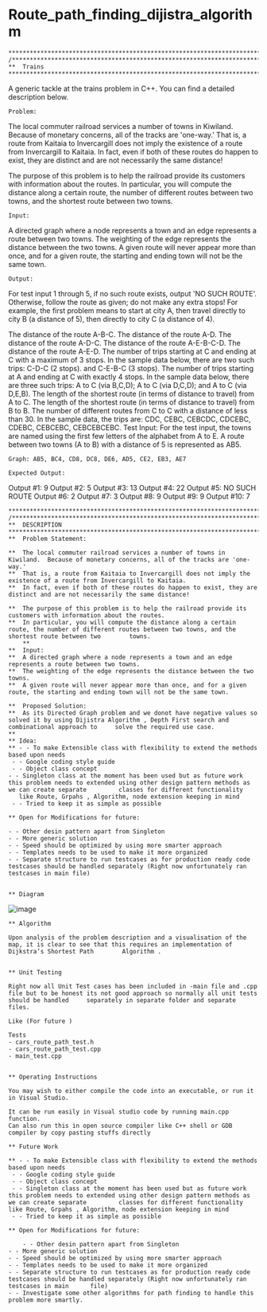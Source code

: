 # Route_path_finding_dijistra_algorithm

	
	**********************************************************************************/
	/****************************************************************************
	**	Trains
	*****************************************************************************

A generic tackle at the trains problem in C++. You can find a detailed description below.

	Problem:

The local commuter railroad services a number of towns in Kiwiland. Because of monetary concerns, all of the tracks are 'one-way.' That is, a route from Kaitaia to Invercargill does not imply the existence of a route from Invercargill to Kaitaia. In fact, even if both of these routes do happen to exist, they are distinct and are not necessarily the same distance!

The purpose of this problem is to help the railroad provide its customers with information about the routes. In particular, you will compute the distance along a certain route, the number of different routes between two towns, and the shortest route between two towns.

	Input:

A directed graph where a node represents a town and an edge represents a route between two towns. The weighting of the edge represents the distance between the two towns. A given route will never appear more than once, and for a given route, the starting and ending town will not be the same town.

	Output:

For test input 1 through 5, if no such route exists, output 'NO SUCH ROUTE'. Otherwise, follow the route as given; do not make any extra stops! For example, the first problem means to start at city A, then travel directly to city B (a distance of 5), then directly to city C (a distance of 4).

The distance of the route A-B-C.
The distance of the route A-D.
The distance of the route A-D-C.
The distance of the route A-E-B-C-D.
The distance of the route A-E-D.
The number of trips starting at C and ending at C with a maximum of 3 stops. In the sample data below, there are two such trips: C-D-C (2 stops). and C-E-B-C (3 stops).
The number of trips starting at A and ending at C with exactly 4 stops. In the sample data below, there are three such trips: A to C (via B,C,D); A to C (via D,C,D); and A to C (via D,E,B).
The length of the shortest route (in terms of distance to travel) from A to C.
The length of the shortest route (in terms of distance to travel) from B to B.
The number of different routes from C to C with a distance of less than 30. In the sample data, the trips are: CDC, CEBC, CEBCDC, CDCEBC, CDEBC, CEBCEBC, CEBCEBCEBC.
Test Input:
For the test input, the towns are named using the first few letters of the alphabet from A to E. A route between two towns (A to B) with a distance of 5 is represented as AB5.

	Graph: AB5, BC4, CD8, DC8, DE6, AD5, CE2, EB3, AE7
	
	Expected Output:

Output #1: 9 Output #2: 5 Output #3: 13 Output #4: 22 Output #5: NO SUCH ROUTE Output #6: 2 Output #7: 3 Output #8: 9 Output #9: 9 Output #10: 7


	**********************************************************************************/
	/****************************************************************************
	**	DESCRIPTION
	*****************************************************************************
	**	Problem Statement:

	**  The local commuter railroad services a number of towns in Kiwiland.  Because of monetary concerns, all of the tracks are 'one-way.'  
	**  That is, a route from Kaitaia to Invercargill does not imply the existence of a route from Invercargill to Kaitaia.  
	**  In fact, even if both of these routes do happen to exist, they are distinct and are not necessarily the same distance!

	**  The purpose of this problem is to help the railroad provide its customers with information about the routes.  
	**  In particular, you will compute the distance along a certain route, the number of different routes between two towns, and the shortest route between two 		towns.
		**
	**  Input:  
	**  A directed graph where a node represents a town and an edge represents a route between two towns.  
	**  The weighting of the edge represents the distance between the two towns.  
	**  A given route will never appear more than once, and for a given route, the starting and ending town will not be the same town.

	**  Proposed Solution:
	**  As its Directed Graph problem and we donot have negative values so solved it by using Dijistra Algorithm , Depth First search and combinational approach to 	solve the required use case. 
	**
	** Idea:
	** - - To make Extensible class with flexibility to extend the methods based upon needs 
  	 - - Google coding style guide
  	 - - Object class concept 
   	- - Singleton class at the moment has been used but as future work this problem needs to extended using other design pattern methods as we can create separate 		   classes for different functionality
       like Route, Grpahs , Algorithm, node extension keeping in mind
  	 - - Tried to keep it as simple as possible
   
	** Open for Modifications for future: 
   
    - - Other desin pattern apart from Singleton
	- - More generic solution 
	- - Speed should be optimized by using more smarter approach
	- - Templates needs to be used to make it more organized 
	- - Separate structure to run testcases as for production ready code testcases should be handled separately (Right now unfortunately ran testcases in main file)

   
	** Diagram
![image](https://user-images.githubusercontent.com/43953818/184623353-26478b61-19cb-4384-b1b7-43ff0fdd6c27.png)

 
	** Algorithm

	Upon analysis of the problem description and a visualisation of the map, it is clear to see that this requires an implementation of Dijkstra’s Shortest Path 		Algorithm . 


	** Unit Testing

	Right now all Unit Test cases has been included in -main file and .cpp file but to be honest its not good approach so normally all unit tests should be handled 	separately in separate folder and separate files.

	Like (For future )

	Tests
	- cars_route_path_test.h
	- cars_route_path_test.cpp
	- main_test.cpp


	** Operating Instructions

	You may wish to either compile the code into an executable, or run it in Visual Studio.

	It can be run easily in Visual studio code by running main.cpp function. 
	Can also run this in open source compiler like C++ shell or GDB compiler by copy pasting stuffs directly

	** Future Work

	** - - To make Extensible class with flexibility to extend the methods based upon needs 
  	 - - Google coding style guide
  	 - - Object class concept 
  	 - - Singleton class at the moment has been used but as future work this problem needs to extended using other design pattern methods as we can create separate 		classes for different functionality like Route, Grpahs , Algorithm, node extension keeping in mind
  	 - - Tried to keep it as simple as possible
   
	** Open for Modifications for future: 
   
    	- - Other desin pattern apart from Singleton
	- - More generic solution 
	- - Speed should be optimized by using more smarter approach
	- - Templates needs to be used to make it more organized 
	- - Separate structure to run testcases as for production ready code testcases should be handled separately (Right now unfortunately ran testcases in main 		file)
	- - Investigate some other algorithms for path finding to handle this problem more smartly. 
	

